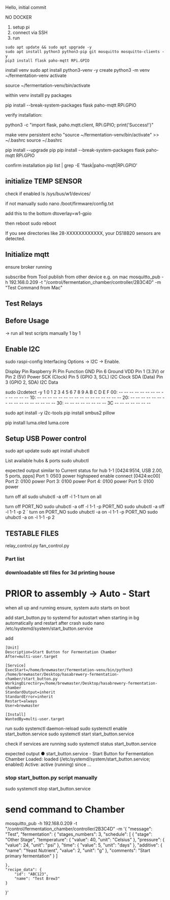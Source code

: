 Hello,
initial commit

NO DOCKER

1. setup pi
2. connect via SSH
3. run 

````
sudo apt update && sudo apt upgrade -y
sudo apt install python3 python3-pip git mosquitto mosquitto-clients -y
pip3 install flask paho-mqtt RPi.GPIO
````


install venv
sudo apt install python3-venv -y
create 
python3 -m venv ~/fermentation-venv
activate

source ~/fermentation-venv/bin/activate

within venv installl py packages 

pip install --break-system-packages flask paho-mqtt RPi.GPIO

verify installation:

python3 -c "import flask, paho.mqtt.client, RPi.GPIO; print('Success!')"

make venv persistent
echo "source ~/fermentation-venv/bin/activate" >> ~/.bashrc
source ~/.bashrc

pip install --upgrade pip
pip install --break-system-packages flask paho-mqtt RPi.GPIO

confirm installation
pip list | grep -E 'flask|paho-mqtt|RPi.GPIO'

## initialize TEMP SENSOR
check if enabled
ls /sys/bus/w1/devices/


if not manually
sudo nano /boot/firmware/config.txt

add this to the bottom
dtoverlay=w1-gpio

then reboot
sudo reboot

If you see directories like 28-XXXXXXXXXXXX, your DS18B20 sensors are detected.

## Initialize mqtt
ensure broker running

subscribe from Tool
publish from other device 
e.g. on mac 
mosquitto_pub -h 192.168.0.209 -t "/control/fermentation_chamber/controller/2B3C4D" -m "Test Command from Mac"

## Test Relays




## Before Usage
-> run all test scripts manually 1 by 1 

## Enable I2C

sudo raspi-config
Interfacing Options → I2C → Enable.

Display Pin	Raspberry Pi Pin	Function
GND	Pin 6	Ground
VDD	Pin 1 (3.3V) or Pin 2 (5V)	Power
SCK (Clock)	Pin 5 (GPIO 3, SCL)	I2C Clock
SDA (Data)	Pin 3 (GPIO 2, SDA)	I2C Data

sudo i2cdetect -y 1
     0  1  2  3  4  5  6  7  8  9  A  B  C  D  E  F
00:          -- -- -- -- -- -- -- -- -- -- -- -- --
10: -- -- -- -- -- -- -- -- -- -- -- -- -- -- -- --
20: -- -- -- -- -- -- -- -- -- -- -- -- -- -- -- --
30: -- -- -- -- -- -- -- -- 3C -- -- -- -- -- -- --

sudo apt install -y i2c-tools
pip install smbus2 pillow

pip install luma.oled luma.core

## Setup USB Power control

sudo apt update
sudo apt install uhubctl

List available hubs & ports
sudo uhubctl

expected output similar to
Current status for hub 1-1 [0424:9514, USB 2.00, 5 ports, ppps]
  Port 1: 0503 power highspeed enable connect [0424:ec00]
  Port 2: 0100 power
  Port 3: 0100 power
  Port 4: 0100 power
  Port 5: 0100 power

  turn off all
  sudo uhubctl -a off -l 1-1
turn on all

turn off PORT_NO
sudo uhubctl -a off -l 1-1 -p PORT_NO
sudo uhubctl -a off -l 1-1 -p 2
´
turn on PORT_NO
sudo uhubctl -a on -l 1-1 -p PORT_NO
sudo uhubctl -a on -l 1-1 -p 2


## TESTABLE FILES
relay_control.py
fan_control.py

### Part list
### downloadable stl files for 3d printing house


# PRIOR to assembly -> Auto - Start
when all up and running ensure, system auto starts on boot 

add start_button.py to systemd for autostart when starting in bg automatically and restart after crash
sudo nano /etc/systemd/system/start_button.service

add
````
[Unit]
Description=Start Button for Fermentation Chamber
After=multi-user.target

[Service]
ExecStart=/home/brewmaster/fermentation-venv/bin/python3 /home/brewmaster/Desktop/hasabrewery-fermentation-chamber/start_button.py
WorkingDirectory=/home/brewmaster/Desktop/hasabrewery-fermentation-chamber
StandardOutput=inherit
StandardError=inherit
Restart=always
User=brewmaster

[Install]
WantedBy=multi-user.target
````

run
sudo systemctl daemon-reload
sudo systemctl enable start_button.service
sudo systemctl start start_button.service

check if services are running
sudo systemctl status start_button.service

expected output
● start_button.service - Start Button for Fermentation Chamber
   Loaded: loaded (/etc/systemd/system/start_button.service; enabled)
   Active: active (running) since ...

### stop start_button.py script manually
sudo systemctl stop start_button.service


# send command to Chamber
mosquitto_pub -h 192.168.0.209 -t "/control/fermentation_chamber/controller/2B3C4D" -m '{
    "message": "Test",
    "fermentation": {
        "stages_numbers": 3,
        "schedule": [
            {
                "stage": "Other Stage",
                "temperature": {
                    "value": 40,
                    "unit": "Celsius"
                },
                "pressure": {
                    "value": 24,
                    "unit": "psi"
                },
                "time": {
                    "value": 5,
                    "unit": "days"
                },
                "additive": {
                    "name": "Yeast Nutrient",
                    "value": 2,
                    "unit": "g"
                },
                "comments": "Start primary fermentation"
            }
        ]
       
    },
    "recipe_data": {
        "id": "ABC123",
        "name": "Test Brew3"
    }
}'